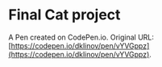 # Final Cat project

A Pen created on CodePen.io. Original URL: [https://codepen.io/dklinov/pen/vYVGppz](https://codepen.io/dklinov/pen/vYVGppz).

